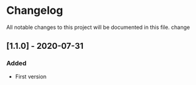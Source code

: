 # Changelog
All notable changes to this project will be documented in this file.
change

## [1.1.0] - 2020-07-31

### Added
- First version